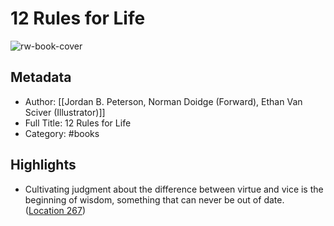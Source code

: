 # 12 Rules for Life

![rw-book-cover](https://images-na.ssl-images-amazon.com/images/I/41xrGjLlM0L._SL200_.jpg)

## Metadata
- Author: [[Jordan B. Peterson, Norman Doidge (Forward), Ethan Van Sciver (Illustrator)]]
- Full Title: 12 Rules for Life
- Category: #books

## Highlights
- Cultivating judgment about the difference between virtue and vice is the beginning of wisdom, something that can never be out of date. ([Location 267](https://readwise.io/to_kindle?action=open&asin=B01FPGY5T0&location=267))
